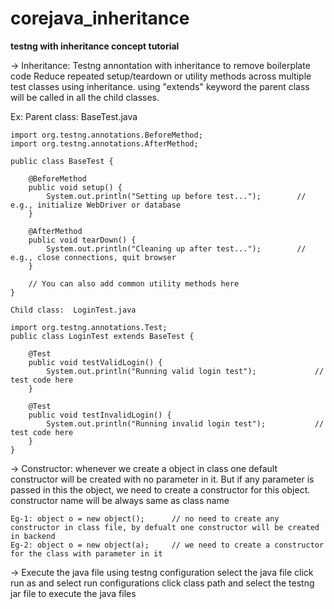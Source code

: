 # corejava_inheritance
**testng with inheritance concept tutorial**

-> Inheritance:
	Testng annontation with inheritance to remove boilerplate code
	Reduce repeated setup/teardown or utility methods across multiple test classes using inheritance.
	using "extends" keyword the parent class will be called in all the child classes.
	
Ex: Parent class: BaseTest.java

	import org.testng.annotations.BeforeMethod;
	import org.testng.annotations.AfterMethod;

	public class BaseTest {

   		@BeforeMethod
    	public void setup() {
       		System.out.println("Setting up before test...");		// e.g., initialize WebDriver or database
    	}

    	@AfterMethod
    	public void tearDown() {
        	System.out.println("Cleaning up after test...");		// e.g., close connections, quit browser
   		}

		// You can also add common utility methods here
	} 

	Child class:  LoginTest.java
	
	import org.testng.annotations.Test;
	public class LoginTest extends BaseTest {

    	@Test
    	public void testValidLogin() {
       		System.out.println("Running valid login test");				// test code here
    	}

    	@Test
    	public void testInvalidLogin() {
        	System.out.println("Running invalid login test");			// test code here
   		}
	}
	
-> Constructor: whenever we create a object in class one default constructor will be created with no parameter in it.
				But if any parameter is passed in this the object, we need to create a constructor for this object.
				constructor name will be always same as class name
				
	Eg-1: object o = new object();		// no need to create any constructor in class file, by defualt one constructor will be created in backend 
	Eg-2: object o = new object(a); 	// we need to create a constructor for the class with parameter in it
	
	
	
-> Execute the java file using testng configuration
	select the java file
	click run as and select  run configurations
	click class path and select the testng jar file to execute the java files

